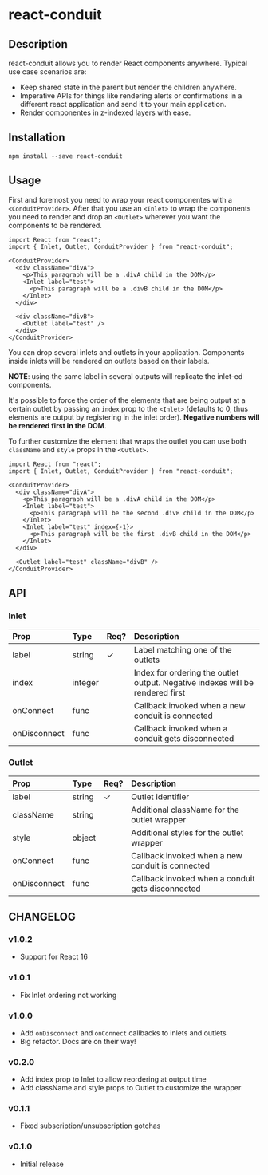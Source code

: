 # react-conduit

## Description

react-conduit allows you to render React components anywhere. Typical use case
scenarios are:

* Keep shared state in the parent but render the children anywhere.
* Imperative APIs for things like rendering alerts or confirmations in a different react application and send it to your main application.
* Render componentes in z-indexed layers with ease.


## Installation

```
npm install --save react-conduit
```

## Usage

First and foremost you need to wrap your react componentes with a `<ConduitProvider>`.
After that you use an `<Inlet>` to wrap the components you need to render and drop 
an `<Outlet>` wherever you want the components to be rendered.

```
import React from "react";
import { Inlet, Outlet, ConduitProvider } from "react-conduit";

<ConduitProvider>
  <div className="divA">
    <p>This paragraph will be a .divA child in the DOM</p>
    <Inlet label="test">
      <p>This paragraph will be a .divB child in the DOM</p>
    </Inlet>
  </div>

  <div className="divB">
    <Outlet label="test" />
  </div>
</ConduitProvider>
```

You can drop several inlets and outlets in your application. Components inside inlets
will be rendered on outlets based on their labels.

**NOTE**: using the same label in several outputs will replicate the inlet-ed components.

It's possible to force the order of the elements that are being output at a certain outlet
by passing an `index` prop to the `<Inlet>` (defaults to 0, thus elements are output by registering
in the inlet order). **Negative numbers will be rendered first in the DOM**.

To further customize the element that wraps the outlet you can use both `className` and `style`
props in the `<Outlet>`.

```
import React from "react";
import { Inlet, Outlet, ConduitProvider } from "react-conduit";

<ConduitProvider>
  <div className="divA">
    <p>This paragraph will be a .divA child in the DOM</p>
    <Inlet label="test">
      <p>This paragraph will be the second .divB child in the DOM</p>
    </Inlet>
    <Inlet label="test" index={-1}>
      <p>This paragraph will be the first .divB child in the DOM</p>
    </Inlet>
  </div>

  <Outlet label="test" className="divB" />
</ConduitProvider>
```


## API

### Inlet

| Prop           | Type         | Req?   | Description                                                                   |
| :------------- | :----------- | :----- | :-----------------------------------------------------------------------------|
| label          | string       | ✓      | Label matching one of the outlets                                             |
| index          | integer      |        | Index for ordering the outlet output. Negative indexes will be rendered first |
| onConnect      | func         |        | Callback invoked when a new conduit is connected                              |
| onDisconnect   | func         |        | Callback invoked when a conduit gets disconnected                             |

### Outlet

| Prop         | Type       | Req? | Description                                              |
|:-------------|:-----------|:-----|:---------------------------------------------------------|
| label        | string     |  ✓   | Outlet identifier                                        |
| className    | string     |      | Additional className for the outlet wrapper              |
| style        | object     |      | Additional styles for the outlet wrapper                 |
| onConnect    | func       |      | Callback invoked when a new conduit is connected         |
| onDisconnect | func       |      | Callback invoked when a conduit gets disconnected        |

## CHANGELOG

### v1.0.2

* Support for React 16

### v1.0.1

* Fix Inlet ordering not working

### v1.0.0

* Add `onDisconnect` and `onConnect` callbacks to inlets and outlets
* Big refactor. Docs are on their way!

### v0.2.0

* Add index prop to Inlet to allow reordering at output time
* Add className and style props to Outlet to customize the wrapper

### v0.1.1

* Fixed subscription/unsubscription gotchas

### v0.1.0

* Initial release
